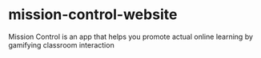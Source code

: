 # mission-control-website
Mission Control is an app that helps you promote actual online learning by gamifying classroom interaction
